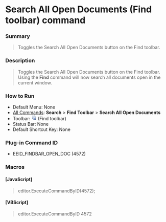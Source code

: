 # Search All Open Documents (Find toolbar) command

### Summary

> Toggles the Search All Open Documents button on the Find toolbar.

### Description

> Toggles the Search All Open Documents button on the Find toolbar. Using the **Find** command will now search all documents open in the current window.

### How to Run

- Default Menu: None
- [All Commands](../tools/all_commands): **Search**
\> **Find Toolbar** \> **Search All Open Documents**
- Toolbar: ![](../../images/find_open_doc.png) (Find toolbar)
- Status Bar: None
- Default Shortcut Key: None

### Plug-in Command ID

- EEID\_FINDBAR\_OPEN\_DOC (4572)

### Macros

#### \[JavaScript\]

> editor.ExecuteCommandByID(4572);

#### \[VBScript\]

> editor.ExecuteCommandByID 4572
